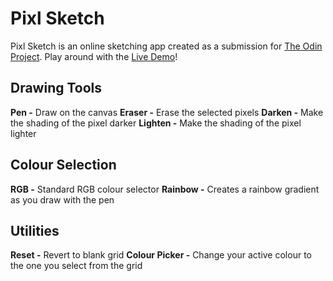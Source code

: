 # Pixl Sketch

Pixl Sketch is an online sketching app created as a submission for [The Odin Project](https://www.theodinproject.com/lessons/foundations-etch-a-sketch). Play around with the [Live Demo](https://ivanprovci.github.io/pixl-sketch/)!

## Drawing Tools

**Pen -** Draw on the canvas
**Eraser -** Erase the selected pixels
**Darken -** Make the shading of the pixel darker
**Lighten -** Make the shading of the pixel lighter

## Colour Selection

**RGB -** Standard RGB colour selector
**Rainbow -** Creates a rainbow gradient as you draw with the pen

## Utilities

**Reset -** Revert to blank grid
**Colour Picker -** Change your active colour to the one you select from the grid
